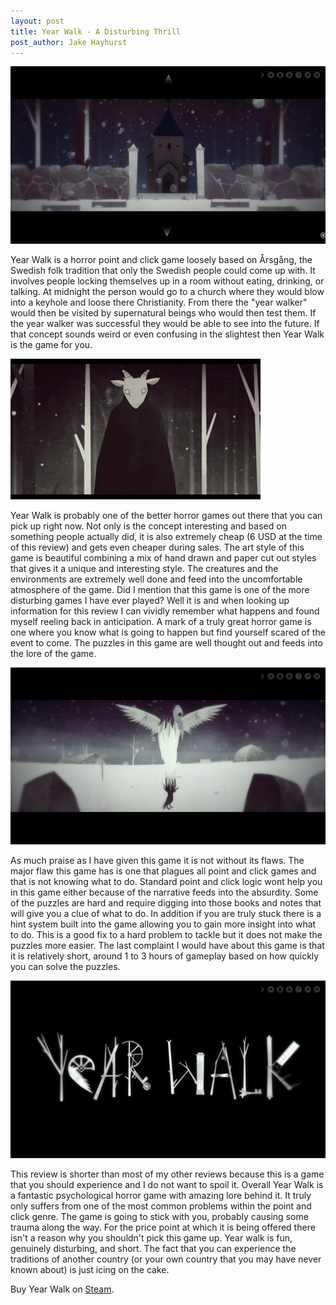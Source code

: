 ```yaml
---
layout: post
title: Year Walk - A Disturbing Thrill
post_author: Jake Hayhurst
---
```



![image](../public/images/Year_Walk_Church.jpg)


Year Walk is a horror point and click game loosely based on Årsgång, the Swedish folk tradition that only the Swedish people could come up with. It involves people locking themselves up in a room without eating, drinking, or talking. At midnight the person would go to a church where they would blow into a keyhole and loose there Christianity. From there the "year walker" would then be visited by supernatural beings who would then test them. If the year walker was successful they would be able to see into the future. If that concept sounds weird or even confusing in the slightest then Year Walk is the game for you.


![image](../public/images/Year_Walk_Goat.gif "NOPE")

Year Walk is probably one of the better horror games out there that you can pick up right now. Not only is the concept interesting and based on something people actually did, it is also extremely cheap (6 USD at the time of this review) and gets even cheaper during sales. The art style of this game is beautiful combining a mix of hand drawn and paper cut out styles that gives it a unique and interesting style. The creatures and the environments are extremely well done and feed into the uncomfortable atmosphere of the game. Did I mention that this game is one of the more disturbing games I have ever played? Well it is and when looking up information for this review I can vividly remember what happens and found myself reeling back in anticipation. A mark of a truly great horror game is one where you know what is going to happen but find yourself scared of the event to come. The puzzles in this game are well thought out and feeds into the lore of the game.


![image](../public/images/Year_Walk_Crow.jpg)

As much praise as I have given this game it is not without its flaws. The major flaw this game has is one that plagues all point and click games and that is not knowing what to do. Standard point and click logic wont help you in this game either because of the narrative feeds into the absurdity. Some of the puzzles are hard and require digging into those books and notes that will give you a clue of what to do. In addition if you are truly stuck there is a hint system built into the game allowing you to gain more insight into what to do. This is a good fix to a hard problem to tackle but it does not make the puzzles more easier. The last complaint I would have about this game is that it is relatively short, around 1 to 3 hours of gameplay based on how quickly you can solve the puzzles.


![image](../public/images/Year_Walk_Title.jpg)

 This review is shorter than most of my other reviews because this is a game that you should experience and I do not want to spoil it. Overall Year Walk is a fantastic psychological horror game with amazing lore behind it. It truly only suffers from one of the most common problems within the point and click genre. The game is going to stick with you, probably causing some trauma along the way. For the price point at which it is being offered there isn't a reason why you shouldn't pick this game up. Year walk is fun, genuinely disturbing, and short. The fact that you can experience the traditions of another country (or your own country that you may have never known about) is just icing on the cake.


Buy Year Walk on [Steam](http://store.steampowered.com/app/269050/).
